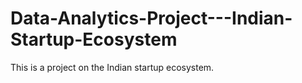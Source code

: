 # Data-Analytics-Project---Indian-Startup-Ecosystem
This is a project on the Indian startup ecosystem.
